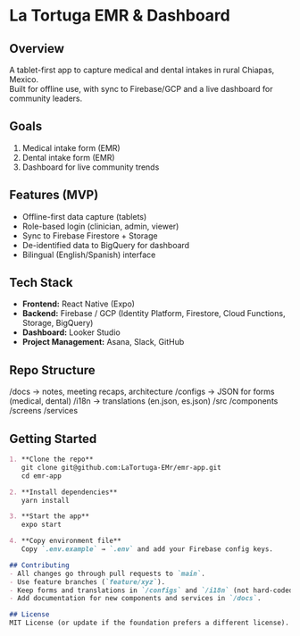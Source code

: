 # La Tortuga EMR & Dashboard

## Overview
A tablet-first app to capture medical and dental intakes in rural Chiapas, Mexico.  
Built for offline use, with sync to Firebase/GCP and a live dashboard for community leaders.

## Goals
1. Medical intake form (EMR)  
2. Dental intake form (EMR)  
3. Dashboard for live community trends

## Features (MVP)
- Offline-first data capture (tablets)
- Role-based login (clinician, admin, viewer)
- Sync to Firebase Firestore + Storage
- De-identified data to BigQuery for dashboard
- Bilingual (English/Spanish) interface

## Tech Stack
- **Frontend:** React Native (Expo)  
- **Backend:** Firebase / GCP (Identity Platform, Firestore, Cloud Functions, Storage, BigQuery)  
- **Dashboard:** Looker Studio  
- **Project Management:** Asana, Slack, GitHub  

## Repo Structure
/docs → notes, meeting recaps, architecture
/configs → JSON for forms (medical, dental)
/i18n → translations (en.json, es.json)
/src
/components
/screens
/services

## Getting Started

```markdown
1. **Clone the repo**
   git clone git@github.com:LaTortuga-EMr/emr-app.git
   cd emr-app

2. **Install dependencies**
   yarn install

3. **Start the app**
   expo start

4. **Copy environment file**
   Copy `.env.example` → `.env` and add your Firebase config keys.

## Contributing
- All changes go through pull requests to `main`.  
- Use feature branches (`feature/xyz`).  
- Keep forms and translations in `/configs` and `/i18n` (not hard-coded).  
- Add documentation for new components and services in `/docs`.  

## License
MIT License (or update if the foundation prefers a different license).  
